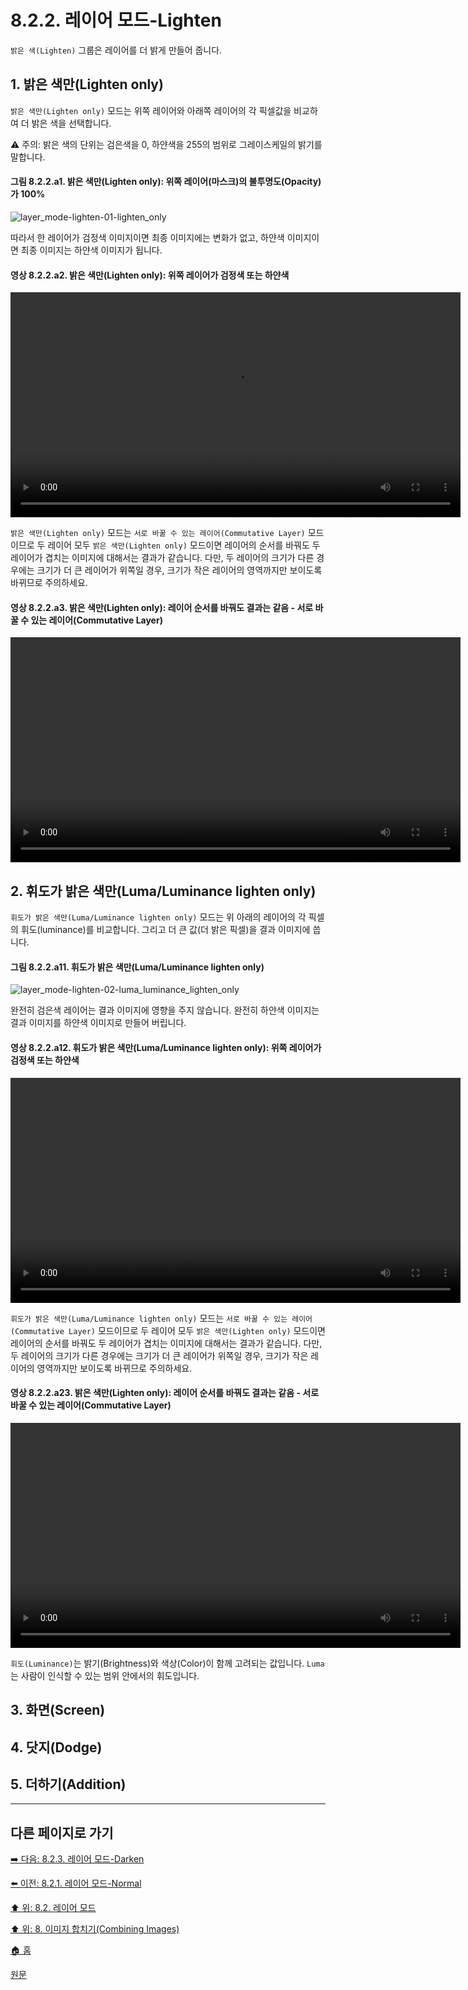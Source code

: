 # 8.2.2. 레이어 모드-Lighten
`밝은 색(Lighten)` 그룹은 레이어를 더 밝게 만들어 줍니다.

## 1. 밝은 색만(Lighten only)
`밝은 색만(Lighten only)` 모드는 위쪽 레이어와 아래쪽 레이어의 각 픽셀값을 비교하여 더 밝은 색을 선택합니다.

⚠️ 주의: 밝은 색의 단위는 검은색을 0, 하얀색을 255의 범위로 그레이스케일의 밝기를 말합니다.

#### 그림 8.2.2.a1. 밝은 색만(Lighten only): 위쪽 레이어(마스크)의 불투명도(Opacity)가 100%
![layer_mode-lighten-01-lighten_only](https://github.com/wonder13662/gimp/assets/15767104/b3feb4cb-af62-4ab3-bb31-0393fa70baf1)

따라서 한 레이어가 검정색 이미지이면 최종 이미지에는 변화가 없고, 하얀색 이미지이면 최종 이미지는 하얀색 이미지가 됩니다. 

#### 영상 8.2.2.a2. 밝은 색만(Lighten only): 위쪽 레이어가 검정색 또는 하얀색
<video controls="controls" width="720" src="https://github.com/wonder13662/gimp/assets/15767104/8ab044b7-7fb3-4a81-8996-51f698d5fa6a"></video>

`밝은 색만(Lighten only)` 모드는 `서로 바꿀 수 있는 레이어(Commutative Layer)` 모드이므로 두 레이어 모두 `밝은 색만(Lighten only)` 모드이면 레이어의 순서를 바꿔도 두 레이어가 겹치는 이미지에 대해서는 결과가 같습니다. 다만, 두 레이어의 크기가 다른 경우에는 크기가 더 큰 레이어가 위쪽일 경우, 크기가 작은 레이어의 영역까지만 보이도록 바뀌므로 주의하세요.

#### 영상 8.2.2.a3. 밝은 색만(Lighten only): 레이어 순서를 바꿔도 결과는 같음 - 서로 바꿀 수 있는 레이어(Commutative Layer)
<video controls="controls" width="720" src="https://github.com/wonder13662/gimp/assets/15767104/ba0c1475-7112-4a0b-a595-5feeac2eb4e1"></video>

## 2. 휘도가 밝은 색만(Luma/Luminance lighten only)
`휘도가 밝은 색만(Luma/Luminance lighten only)` 모드는 위 아래의 레이어의 각 픽셀의 휘도(luminance)를 비교합니다. 그리고 더 큰 값(더 밝은 픽셀)을 결과 이미지에 씁니다.

#### 그림 8.2.2.a11. 휘도가 밝은 색만(Luma/Luminance lighten only)
![layer_mode-lighten-02-luma_luminance_lighten_only](https://github.com/wonder13662/gimp/assets/15767104/dd263715-e508-42e1-a75f-3781b744faa7)

완전히 검은색 레이어는 결과 이미지에 영향을 주지 않습니다. 완전히 하얀색 이미지는 결과 이미지를 하얀색 이미지로 만들어 버립니다. 

#### 영상 8.2.2.a12. 휘도가 밝은 색만(Luma/Luminance lighten only): 위쪽 레이어가 검정색 또는 하얀색
<video controls="controls" width="720" src="https://github.com/wonder13662/gimp/assets/15767104/79601a9a-5922-4e58-8d3a-d020fd08eefb"></video>

`휘도가 밝은 색만(Luma/Luminance lighten only)` 모드는 `서로 바꿀 수 있는 레이어(Commutative Layer)` 모드이므로 두 레이어 모두 `밝은 색만(Lighten only)` 모드이면 레이어의 순서를 바꿔도 두 레이어가 겹치는 이미지에 대해서는 결과가 같습니다. 다만, 두 레이어의 크기가 다른 경우에는 크기가 더 큰 레이어가 위쪽일 경우, 크기가 작은 레이어의 영역까지만 보이도록 바뀌므로 주의하세요.

#### 영상 8.2.2.a23. 밝은 색만(Lighten only): 레이어 순서를 바꿔도 결과는 같음 - 서로 바꿀 수 있는 레이어(Commutative Layer)
<video controls="controls" width="720" src="https://github.com/wonder13662/gimp/assets/15767104/61ae966e-78f3-4583-952f-4cc88238759a"></video>

`휘도(Luminance)`는 밝기(Brightness)와 색상(Color)이 함께 고려되는 값입니다. `Luma`는 사람이 인식할 수 있는 범위 안에서의 휘도입니다.

## 3. 화면(Screen)

## 4. 닷지(Dodge)

## 5. 더하기(Addition)

***

## 다른 페이지로 가기
[➡️ 다음: 8.2.3. 레이어 모드-Darken](./08-02-03-darken-layer-modes.md)

[⬅️ 이전: 8.2.1. 레이어 모드-Normal](./08-02-01-normal-layer-mode.md)

[⬆️ 위: 8.2. 레이어 모드](./08-02-00-layer-modes.md)

[⬆️ 위: 8. 이미지 합치기(Combining Images)](./08-00-combining-images.md)

[🏠 홈](./00-home.md)

[원문](https://docs.gimp.org/2.10/ko/layer-mode-group-lighten.html)
